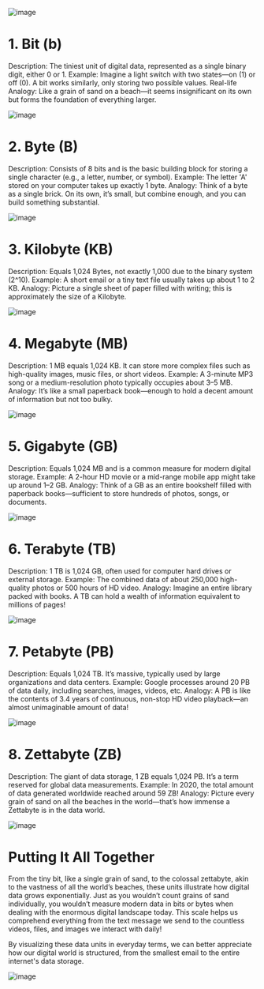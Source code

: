 ![image](https://github.com/user-attachments/assets/dfb13b7a-c52d-4761-bede-9ad3f1f3d63b)


# 1. Bit (b)
Description: The tiniest unit of digital data, represented as a single binary digit, either 0 or 1.
Example: Imagine a light switch with two states—on (1) or off (0). A bit works similarly, only storing two possible values.
Real-life Analogy: Like a grain of sand on a beach—it seems insignificant on its own but forms the foundation of everything larger.

![image](https://github.com/user-attachments/assets/03639571-0763-4f13-9ca8-8ed4d2aca262)

# 2. Byte (B)
Description: Consists of 8 bits and is the basic building block for storing a single character (e.g., a letter, number, or symbol).
Example: The letter 'A' stored on your computer takes up exactly 1 byte.
Analogy: Think of a byte as a single brick. On its own, it’s small, but combine enough, and you can build something substantial.

![image](https://github.com/user-attachments/assets/39210356-9fce-4f50-9d1d-43e06325dbd6)

# 3. Kilobyte (KB)
Description: Equals 1,024 Bytes, not exactly 1,000 due to the binary system (2^10).
Example: A short email or a tiny text file usually takes up about 1 to 2 KB.
Analogy: Picture a single sheet of paper filled with writing; this is approximately the size of a Kilobyte.

![image](https://github.com/user-attachments/assets/f7f9700c-96b0-48af-b590-95f50f1eea8b)

# 4. Megabyte (MB)
Description: 1 MB equals 1,024 KB. It can store more complex files such as high-quality images, music files, or short videos.
Example: A 3-minute MP3 song or a medium-resolution photo typically occupies about 3–5 MB.
Analogy: It’s like a small paperback book—enough to hold a decent amount of information but not too bulky.

![image](https://github.com/user-attachments/assets/942d367c-dcd0-4bfb-aefa-cbaefb696894)

# 5. Gigabyte (GB)
Description: Equals 1,024 MB and is a common measure for modern digital storage.
Example: A 2-hour HD movie or a mid-range mobile app might take up around 1–2 GB.
Analogy: Think of a GB as an entire bookshelf filled with paperback books—sufficient to store hundreds of photos, songs, or documents.

![image](https://github.com/user-attachments/assets/60e77e84-3eb6-43d5-bdf1-caf54b762887)

# 6. Terabyte (TB)
Description: 1 TB is 1,024 GB, often used for computer hard drives or external storage.
Example: The combined data of about 250,000 high-quality photos or 500 hours of HD video.
Analogy: Imagine an entire library packed with books. A TB can hold a wealth of information equivalent to millions of pages!

![image](https://github.com/user-attachments/assets/d34dae9e-4b45-4ed0-8984-7b21a4582e4d)

# 7. Petabyte (PB)
Description: Equals 1,024 TB. It’s massive, typically used by large organizations and data centers.
Example: Google processes around 20 PB of data daily, including searches, images, videos, etc.
Analogy: A PB is like the contents of 3.4 years of continuous, non-stop HD video playback—an almost unimaginable amount of data!

![image](https://github.com/user-attachments/assets/c7bfb45f-3fcb-4ea5-a3e9-748f0d591ef1)

# 8. Zettabyte (ZB)
Description: The giant of data storage, 1 ZB equals 1,024 PB. It’s a term reserved for global data measurements.
Example: In 2020, the total amount of data generated worldwide reached around 59 ZB!
Analogy: Picture every grain of sand on all the beaches in the world—that’s how immense a Zettabyte is in the data world.

![image](https://github.com/user-attachments/assets/53a929a5-9aca-4b39-a9b4-ab1844fc3828)

# Putting It All Together
From the tiny bit, like a single grain of sand, to the colossal zettabyte, akin to the vastness of all the world’s beaches, these units illustrate how digital data grows exponentially. Just as you wouldn’t count grains of sand individually, you wouldn’t measure modern data in bits or bytes when dealing with the enormous digital landscape today. This scale helps us comprehend everything from the text message we send to the countless videos, files, and images we interact with daily!

By visualizing these data units in everyday terms, we can better appreciate how our digital world is structured, from the smallest email to the entire internet's data storage.

![image](https://github.com/user-attachments/assets/4015620d-a217-439a-b53d-f1ddf7b2c24e)





